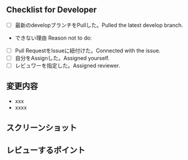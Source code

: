 ## Checklist for Developer

- [ ] 最新のdevelopブランチをPullした。Pulled the latest develop branch.
- できない理由 Reason not to do:
- [ ] Pull RequestをIssueに紐付けた。Connected with the issue.
- [ ] 自分をAssignした。Assigned yourself.
- [ ] レビュワーを指定した。Assigned reviewer.
 
## 変更内容
 
<!-- 変更を端的に箇条書きで -->
- xxx
- xxxx
 
## スクリーンショット

<!-- スタイルなどの変更の場合はスクリーンショットがあるとレビューしやすいです -->

## レビューするポイント
 
<!-- テストケースを箇条書きで。Issueに書いてあればコピーしてください。 -->

